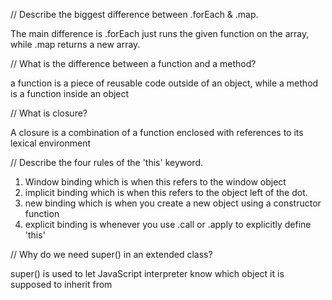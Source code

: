 // Describe the biggest difference between .forEach & .map.

The main difference is .forEach just runs the given function on the array, while .map returns a new array.

// What is the difference between a function and a method?

a function is a piece of reusable code outside of an object, while a method is a function inside an object

// What is closure?

A closure is a combination of a function enclosed with references to its lexical environment

// Describe the four rules of the 'this' keyword.

1. Window binding which is when this refers to the window object
2. implicit binding which is when this refers to the object left of the dot.
3. new binding which is when you create a new object using a constructor function
4. explicit binding is whenever you use .call or .apply to explicitly define 'this'

// Why do we need super() in an extended class?

super() is used to let JavaScript interpreter know which object it is supposed to inherit from
